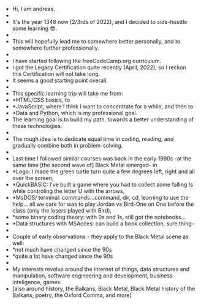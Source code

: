- Hi, I am andreas.
-
- It's the year 1348 now (2/3rds of 2️022), and I decided to side-husttle some learning 😎.
- 
- This will hopefully lead me to somewhere better personally, and to somewhere further professionally.
- 
- I have started following the freeCodeCamp.org curriculum. 
- I got the Legacy Certification quite recently (April, 2022), so I reckon this Certification will not take long.
- It seems a good starting point overall.
- 
- This specific learning trip will take me from: 
-   *HTML/CSS basics, to 
-   *JavaScript, where I think I want to concentrate for a while, and then to 
-   *Data and Python, which is my professional goal.
- The learning goal is to build my path, towards a better understanding of these technologies. 
- 
- The rough idea is to dedicate equal time in coding, reading, and gradually combine both in problem-solving.
- 
- Last time I followed similar courses was back in the early 1990s -at the same time [the second wave of] Black Metal emerged- in 
-   *Logo: I made the green turtle turn quite a few degrees left, right and all over the screen,
-   *QuickBASIC: I've built a game where you had to collect some falling !s while controling the letter U with the arrows,
-   *MsDOS/ terminal: commands...command, dir, cd, learning to use the help... all we care for was to play Jordan vs Bird-One on One before the class (only the losers played with Bird),
-   *some binary coding theory: with 0s and 1s, still got the notebooks...
-   *Data structures with MSAcces: can build a book collection, sure thing- 
- 
- Couple of early observations - they apply to the Black Metal scene as well: 
-   *not much have changed since the 90s
-   *quite a lot have changed since the 90s
-   
- My interests revolve around the internet of things, data structures and manipulation, software engineering and development, business inteligence, games.
- [also around history, the Balkans, Black Metal, Black Metal history of the Balkans, poetry, the Oxford Comma, and more] 
